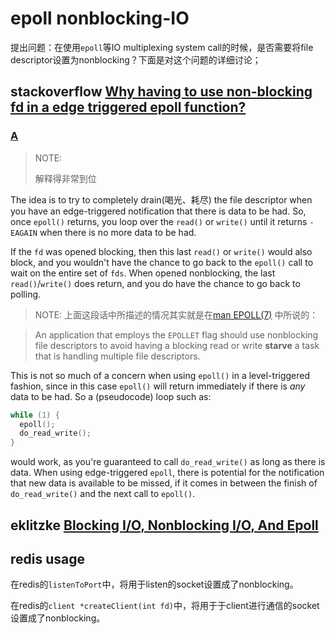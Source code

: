 # epoll nonblocking-IO

提出问题：在使用`epoll`等IO multiplexing system call的时候，是否需要将file descriptor设置为nonblocking？下面是对这个问题的详细讨论；



## stackoverflow [Why having to use non-blocking fd in a edge triggered epoll function?](https://stackoverflow.com/questions/14643249/why-having-to-use-non-blocking-fd-in-a-edge-triggered-epoll-function)



### [A](https://stackoverflow.com/a/14643400)

> NOTE: 
>
> 解释得非常到位

The idea is to try to completely drain(喝光、耗尽) the file descriptor when you have an edge-triggered notification that there is data to be had. So, once `epoll()` returns, you loop over the `read()` or `write()` until it returns `-EAGAIN` when there is no more data to be had.

If the `fd` was opened blocking, then this last `read()` or `write()` would also block, and you wouldn't have the chance to go back to the `epoll()` call to wait on the entire set of `fds`. When opened nonblocking, the last `read()`/`write()` does return, and you do have the chance to go back to polling.

> NOTE: 上面这段话中所描述的情况其实就是在[man EPOLL(7)](http://man7.org/linux/man-pages/man7/epoll.7.html) 中所说的：

> An application that employs the `EPOLLET` flag should use nonblocking file descriptors to avoid having a blocking read or write **starve** a task that is handling multiple file descriptors. 


This is not so much of a concern when using `epoll()` in a level-triggered fashion, since in this case `epoll()` will return immediately if there is *any* data to be had. So a (pseudocode) loop such as:

```C
while (1) {
  epoll();
  do_read_write();
}
```

would work, as you're guaranteed to call `do_read_write()` as long as there is data. When using edge-triggered `epoll`, there is potential for the notification that new data is available to be missed, if it comes in between the finish of `do_read_write()` and the next call to `epoll()`.



## eklitzke [Blocking I/O, Nonblocking I/O, And Epoll](https://eklitzke.org/blocking-io-nonblocking-io-and-epoll)



## redis usage

在redis的`listenToPort`中，将用于listen的socket设置成了nonblocking。

在redis的`client *createClient(int fd)`中，将用于于client进行通信的socket设置成了nonblocking。